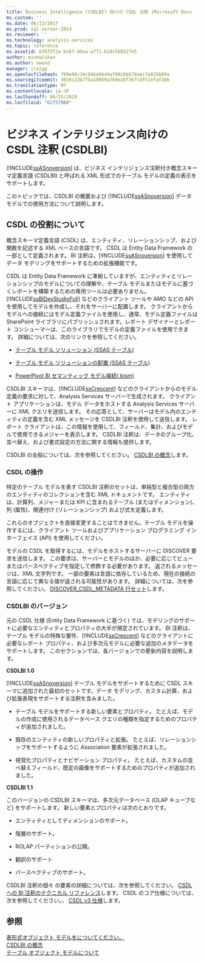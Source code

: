 ```yaml
---
title: Business Intelligence (CSDLBI) 向けの CSDL 注釈 |Microsoft Docs
ms.custom: ''
ms.date: 06/13/2017
ms.prod: sql-server-2014
ms.reviewer: ''
ms.technology: analysis-services
ms.topic: reference
ms.assetid: bf6f372a-bc67-45ea-a771-b2dc5b0527e5
author: minewiskan
ms.author: owend
manager: craigg
ms.openlocfilehash: 760e90c34c84bd4b44af90cbbb78aec7e025689a
ms.sourcegitcommit: 3026c22b7fba19059a769ea5f367c4f51efaf286
ms.translationtype: MT
ms.contentlocale: ja-JP
ms.lasthandoff: 06/15/2019
ms.locfileid: "62757960"
---
```

# <a name="csdl-annotations-for-business-intelligence-csdlbi"></a>ビジネス インテリジェンス向けの CSDL 注釈 (CSDLBI)
  [!INCLUDE[ssASnoversion](../../includes/ssasnoversion-md.md)] は、ビジネス インテリジェンス注釈付き概念スキーマ定義言語 (CSDLBI) と呼ばれる XML 形式でのテーブル モデルの定義の表示をサポートします。  
  
 このトピックでは、CSDLBI の概要および [!INCLUDE[ssASnoversion](../../includes/ssasnoversion-md.md)] データ モデルでの使用方法について説明します。  
  
## <a name="understanding-the-role-of-csdl"></a>CSDL の役割について  
 概念スキーマ定義言語 (CSDL) は、エンティティ、リレーションシップ、および関数を記述する XML ベースの言語です。 CSDL は Entity Data Framework の一部として定義されます。 BI 注釈は、[!INCLUDE[ssASnoversion](../../includes/ssasnoversion-md.md)] を使用してデータ モデリングをサポートするための拡張機能です。  
  
 CSDL は Entity Data Framework に準拠していますが、エンティティとリレーションシップのモデルについての理解や、テーブル モデルまたはモデルに基づくレポートを構築するための専用ツールは必要ありません。 [!INCLUDE[ssBIDevStudioFull](../../includes/ssbidevstudiofull-md.md)] などのクライアント ツールや AMO などの API を使用してモデルを作成し、それをサーバーに配置します。 クライアントからモデルへの接続にはモデル定義ファイルを使用し、通常、モデル定義ファイルは SharePoint ライブラリにパブリッシュされます。レポート デザイナーとレポート コンシューマーは、このライブラリでモデルの定義ファイルを使用できます。 詳細については、次のリンクを参照してください。  
  
-   [テーブル モデル ソリューション &#40;SSAS テーブル&#41;](../tabular-model-solutions-ssas-tabular.md)  
  
-   [テーブル モデル ソリューションの配置 &#40;SSAS テーブル&#41;](../tabular-models/tabular-model-solution-deployment-ssas-tabular.md)  
  
-   [PowerPivot BI セマンティック モデル接続&#40;.bism&#41;](../power-pivot-sharepoint/power-pivot-bi-semantic-model-connection-bism.md)  
  
 CSDLBI スキーマは、[!INCLUDE[ssCrescent](../../includes/sscrescent-md.md)] などのクライアントからのモデル定義の要求に対して、Analysis Services サーバーで生成されます。 クライアント アプリケーションは、モデル データをホストする Analysis Services サーバーに XML クエリを送信します。 その応答として、サーバーはモデル内のエンティティの定義を含む XML メッセージを CSDLBI 注釈を使用して送信します。 レポート クライアントは、この情報を使用して、フィールド、集計、およびモデルで使用できるメジャーを表示します。 CSDLBI 注釈は、データのグループ化、並べ替え、および書式設定の方法に関する情報も提供します。  
  
 CSDLBI の全般については、次を参照してください。 [CSDLBI の概念](https://docs.microsoft.com/bi-reference/csdl/csdlbi-concepts)します。  
  
### <a name="working-with-csdl"></a>CSDL の操作  
 特定のテーブル モデルを表す CSDLBI 注釈のセットは、単純型と複合型の両方のエンティティのコレクションを含む XML ドキュメントです。 エンティティは、計算列、メジャーまたは KPI に含まれるテーブル (またはディメンション)、列 (属性)、関連付け (リレーションシップ) および式を定義します。  
  
 これらのオブジェクトを直接変更することはできません。テーブル モデルを操作するには、クライアント ツールおよびアプリケーション プログラミング インターフェイス (API) を使用してください。  
  
 モデルの CSDL を取得するには、モデルをホストするサーバーに DISCOVER 要求を送信します。 この要求は、サーバーとモデルのほか、必要に応じてビューまたはパースペクティブを指定して修飾する必要があります。 返されるメッセージは、XML 文字列です。 一部の要素は言語に依存しているため、現在の接続の言語に応じて異なる値が返される可能性があります。 詳細については、次を参照してください。 [DISCOVER_CSDL_METADATA 行セット](https://docs.microsoft.com/bi-reference/schema-rowsets/xml/discover-csdl-metadata-rowset)します。  
  
### <a name="csdlbi-versions"></a>CSDLBI のバージョン  
 元の CSDL 仕様 (Entity Data Framework に基づく) では、モデリングのサポートに必要なエンティティとプロパティの大半が規定されています。 BI 注釈は、テーブル モデルの特殊な要件、[!INCLUDE[ssCrescent](../../includes/sscrescent-md.md)] などのクライアントに必要なレポート プロパティ、および多次元モデルに必要な追加のメタデータをサポートします。 このセクションでは、各バージョンでの更新内容を説明します。  
  
 **CSDLBI 1.0**  
  
 [!INCLUDE[ssASnoversion](../../includes/ssasnoversion-md.md)] テーブル モデルをサポートするために CSDL スキーマに追加された最初のセットです。データ モデリング、カスタム計算、および拡張表現をサポートする注釈を含みました。  
  
-   テーブル モデルをサポートする新しい要素とプロパティ。 たとえば、モデルの作成に使用されるデータベース クエリの種類を指定するためのプロパティが追加されました。  
  
-   既存のエンティティの新しいプロパティと拡張。  たとえば、リレーションシップをサポートするように Association 要素が拡張されました。  
  
-   視覚化プロパティとナビゲーション プロパティ。 たとえば、カスタムの並べ替えフィールド、既定の画像をサポートするためのプロパティが追加されました。  
  
 **CSDLBI 1.1**  
  
 このバージョンの CSDLBI スキーマは、多次元データベース (OLAP キューブなど) をサポートします。 新しい要素とプロパティは次のとおりです。  
  
-   エンティティとしてディメンションのサポート。  
  
-   階層のサポート。  
  
-   ROLAP パーティションの公開。  
  
-   翻訳のサポート  
  
-   パースペクティブのサポート。  
  
 CSDLBI 注釈の個々 の要素の詳細については、次を参照してください。 [CSDL への BI 注釈のテクニカル リファレンス](https://docs.microsoft.com/bi-reference/csdl/technical-reference-for-bi-annotations-to-csdl)します。 CSDL のコア仕様については、次を参照してください。、 [CSDL v3 仕様](https://docs.microsoft.com/ef/ef6/modeling/designer/advanced/edmx/csdl-spec)します。  
  
  
## <a name="see-also"></a>参照  
 [表形式オブジェクト モデルをについてください。](representation/understanding-tabular-object-model-at-levels-1050-through-1103.md)   
 [CSDLBI の概念](https://docs.microsoft.com/bi-reference/csdl/csdlbi-concepts)   
 [テーブル オブジェクト モデルについて](representation/understanding-tabular-object-model-at-levels-1050-through-1103.md)  
  
  

